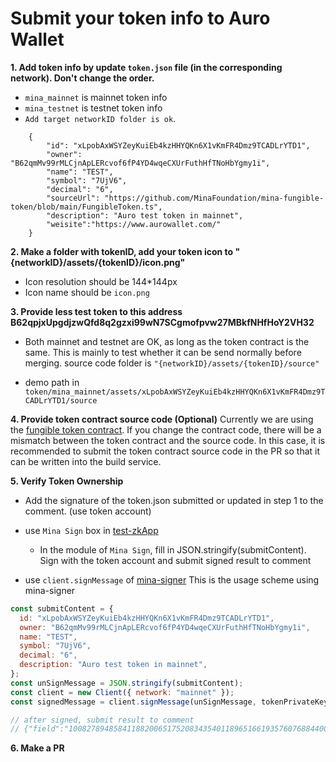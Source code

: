 # Submit your token info to Auro Wallet

**1. Add token info by update `token.json` file (in the corresponding network). Don't change the order.**

- `mina_mainnet` is mainnet token info
- `mina_testnet` is testnet token info
- `Add target networkID folder is ok`.

```
    {
        "id": "xLpobAxWSYZeyKuiEb4kzHHYQKn6X1vKmFR4Dmz9TCADLrYTD1",
        "owner": "B62qmMv99rMLCjnApLERcvof6fP4YD4wqeCXUrFuthHfTNoHbYgmy1i",
        "name": "TEST",
        "symbol": "7UjV6",
        "decimal": "6",
        "sourceUrl": "https://github.com/MinaFoundation/mina-fungible-token/blob/main/FungibleToken.ts",
        "description": "Auro test token in mainnet",
        "weisite":"https://www.aurowallet.com/"
    }

```

**2. Make a folder with tokenID, add your token icon to "{networkID}/assets/{tokenID}/icon.png"**

- Icon resolution should be 144\*144px
- Icon name should be `icon.png`

**3. Provide less test token to this address B62qpjxUpgdjzwQfd8q2gzxi99wN7SCgmofpvw27MBkfNHfHoY2VH32**

- Both mainnet and testnet are OK, as long as the token contract is the same. This is mainly to test whether it can be send normally before merging.
  source code folder is `"{networkID}/assets/{tokenID}/source"`

- demo path in `token/mina_mainnet/assets/xLpobAxWSYZeyKuiEb4kzHHYQKn6X1vKmFR4Dmz9TCADLrYTD1/source`

**4. Provide token contract source code (Optional)**
Currently we are using the [fungible token contract](https://github.com/MinaFoundation/mina-fungible-token/releases/tag/v1.0.0). If you change the contract code, there will be a mismatch between the token contract and the source code. In this case, it is recommended to submit the token contract source code in the PR so that it can be written into the build service.

**5. Verify Token Ownership**

- Add the signature of the token.json submitted or updated in step 1 to the comment. (use token account)

- use `Mina Sign` box in [test-zkApp](https://test-zkapp.aurowallet.com/)
  - In the module of `Mina Sign`, fill in JSON.stringify(submitContent). Sign with the token account and submit signed result to comment
- use `client.signMessage` of [mina-signer](https://www.npmjs.com/package/mina-signer)
  This is the usage scheme using mina-signer

```js
const submitContent = {
  id: "xLpobAxWSYZeyKuiEb4kzHHYQKn6X1vKmFR4Dmz9TCADLrYTD1",
  owner: "B62qmMv99rMLCjnApLERcvof6fP4YD4wqeCXUrFuthHfTNoHbYgmy1i",
  name: "TEST",
  symbol: "7UjV6",
  decimal: "6",
  description: "Auro test token in mainnet",
};
const unSignMessage = JSON.stringify(submitContent);
const client = new Client({ network: "mainnet" });
const signedMessage = client.signMessage(unSignMessage, tokenPrivateKey);

// after signed, submit result to comment
// {"field":"10082789485841188200651752083435401189651661935760768844006925598425995295018","scalar":"13559698666955008071097956591497128241909562564253145138590504826423557135826"}
```

**6. Make a PR**
